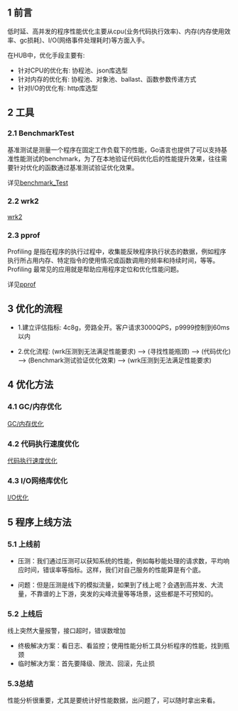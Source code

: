 ## 1 前言
低时延、高并发的程序性能优化主要从cpu(业务代码执行效率)、内存(内存使用效率、gc损耗)、I/O(网络事件处理耗时)等方面入手。

在HUB中，优化手段主要有:

- 针对CPU的优化有: 协程池、json库选型
- 针对内存的优化有: 协程池、对象池、ballast、函数参数传递方式
- 针对I/O的优化有: http库选型

## 2 工具

### 2.1 BenchmarkTest
基准测试是测量一个程序在固定工作负载下的性能，Go语言也提供了可以支持基准性能测试的benchmark，为了在本地验证代码优化后的性能提升效果，往往需要针对优化的函数通过基准测试验证优化效果。

详见[benchmark_Test](../../basic/golang/benchmark.md)

### 2.2 wrk2
[wrk2](../../basic/test/wrk.md)


### 2.3 pprof
Profiling 是指在程序的执行过程中，收集能反映程序执行状态的数据，例如程序执行所占用内存、特定指令的使用情况或函数调用的频率和持续时间，等等。Profiling 最常见的应用就是帮助应用程序定位和优化性能问题。

详见[pprof](../../basic/golang/pprof.md)


## 3 优化的流程

- 1.建立评估指标: 4c8g，旁路全开。客户请求3000QPS，p9999控制到60ms以内

- 2.优化流程: (wrk压测到无法满足性能要求) --> (寻找性能瓶颈) --> (代码优化) --> (Benchmark测试验证优化效果) --> (wrk压测到无法满足性能要求)


## 4 优化方法

### 4.1 GC/内存优化

[GC/内存优化](./mem_pprof.md)

### 4.2 代码执行速度优化
[代码执行速度优化](./speed_pprof.md)

### 4.3 I/O网络库优化
[I/O优化](./io_pprof.md)



## 5 程序上线方法

### 5.1 上线前

- 压测：我们通过压测可以获知系统的性能，例如每秒能处理的请求数，平均响应时间，错误率等指标。这样，我们对自己服务的性能算是有个底。

- 问题：但是压测是线下的模拟流量，如果到了线上呢？会遇到高并发、大流量，不靠谱的上下游，突发的尖峰流量等等场景，这些都是不可预知的。

### 5.2 上线后
线上突然大量报警，接口超时，错误数增加

- 终极解决方案：看日志、看监控；使用性能分析工具分析程序的性能，找到瓶颈
- 临时解决方案：首先要降级、限流、回滚，先止损


### 5.3总结
性能分析很重要，尤其是要统计好性能数据，出问题了，可以随时拿出来看。


